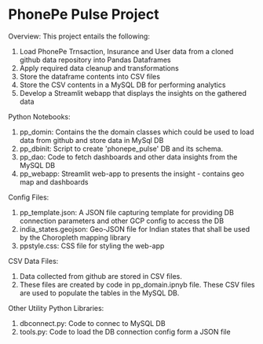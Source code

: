 # PhonePe Pulse Project 

Overview:
This project entails the following:
1. Load PhonePe Trnsaction, Insurance and User data from a cloned github data repository into Pandas Dataframes
2. Apply required data cleanup and transformations
3. Store the dataframe contents into CSV files
4. Store the CSV contents in a MySQL DB for performing analytics
5. Develop a Streamlit webapp that displays the insights on the gathered data

Python Notebooks:
1. pp_domin: Contains the the domain classes which could be used to load data from github and store data in MySql DB
2. pp_dbinit: Script to create 'phonepe_pulse' DB and its schema.
3. pp_dao: Code to fetch dashboards and other data insights from the MySQL DB
4. pp_webapp: Streamlit web-app to presents the insight - contains geo map and dashboards

Config Files:
1. pp_template.json: A JSON file capturing template for providing DB connection parameters and other GCP config to access the DB
2. india_states.geojson: Geo-JSON file for Indian states that shall be used by the Choropleth mapping library
3. ppstyle.css: CSS file for styling the web-app
   
CSV Data Files:
1. Data collected from github are stored in CSV files.
2. These files are created by code in pp_domain.ipnyb file. These CSV files are used to populate the tables in the MySQL DB.

Other Utility Python Libraries:
1. dbconnect.py: Code to connec to MySQL DB
2. tools.py: Code to load the DB connection config form a JSON file
